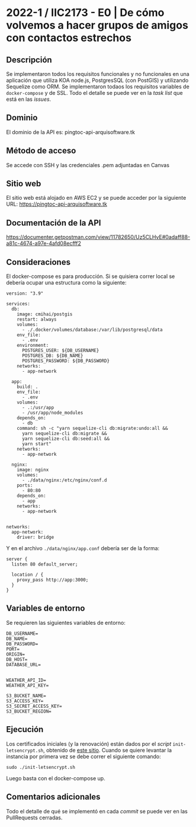 # 2022-1 / IIC2173 - E0 | De cómo volvemos a hacer grupos de amigos con contactos estrechos

## Descripción
Se implementaron todos los requisitos funcionales y no funcionales en una aplicación que utiliza KOA node.js, PostgresSQL (con PostGIS) y utilizando Sequelize como ORM. Se implementaron todaos los requisitos variables de `docker-compose` y de SSL. Todo el detalle se puede ver en la _task list_ que está en las _issues_.

## Dominio
El dominio de la API es: pingtoc-api-arquisoftware.tk

## Método de acceso
Se accede con SSH y las credenciales .pem adjuntadas en Canvas

## Sitio web
El sitio web está alojado en AWS EC2 y se puede acceder por la siguiente URL: https://pingtoc-api-arquisoftware.tk

## Documentación de la API
https://documenter.getpostman.com/view/11782650/Uz5CLHvE#0adaff88-a81c-4674-a97e-4afd08ecfff2

## Consideraciones
El docker-compose es para producción. Si se quisiera correr local se debería ocupar una estructura como la siguiente:
```
version: "3.9"

services:
  db:
    image: cmihai/postgis
    restart: always
    volumes:
      - ./.docker/volumes/database:/var/lib/postgresql/data
    env_file:
      - .env
    environment:
      POSTGRES_USER: ${DB_USERNAME}
      POSTGRES_DB: ${DB_NAME}
      POSTGRES_PASSWORD: ${DB_PASSWORD}
    networks:                 
      - app-network

  app:
    build: .
    env_file:
      - .env
    volumes: 
      - .:/usr/app
      - /usr/app/node_modules
    depends_on:
      - db
    command: sh -c "yarn sequelize-cli db:migrate:undo:all && 
      yarn sequelize-cli db:migrate &&
      yarn sequelize-cli db:seed:all &&
      yarn start"
    networks:
      - app-network

  nginx:
    image: nginx
    volumes:
      - ./data/nginx:/etc/nginx/conf.d
    ports:
      - 80:80
    depends_on:
      - app
    networks:
      - app-network


networks:                     
  app-network:
    driver: bridge
```

Y en el archivo `./data/nginx/app.conf` debería ser de la forma:
```
server {
  listen 80 default_server;

  location / {
    proxy_pass http://app:3000;
  }
}
```

## Variables de entorno
Se requieren las siguientes variables de entorno:
```
DB_USERNAME=
DB_NAME=
DB_PASSWORD=
PORT=
ORIGIN=
DB_HOST=
DATABASE_URL=


WEATHER_API_ID=
WEATHER_API_KEY=

S3_BUCKET_NAME=
S3_ACCESS_KEY=
S3_SECRET_ACCESS_KEY=
S3_BUCKET_REGION=
```

## Ejecución
Los certificados iniciales (y la renovación) están dados por el _script_ `init-letsencrypt.sh`, obtenido de [este sitio](https://pentacent.medium.com/nginx-and-lets-encrypt-with-docker-in-less-than-5-minutes-b4b8a60d3a71). Cuando se quiere levantar la instancia por primera vez se debe correr el siguiente comando:
```
sudo ./init-letsencrypt.sh
```
Luego basta con el docker-compose up.

## Comentarios adicionales
Todo el detalle de qué se implementó en cada _commit_ se puede ver en las PullRequests cerradas.

